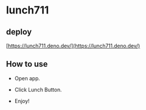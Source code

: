 # lunch711

## deploy

[https://lunch711.deno.dev/](https://lunch711.deno.dev/)

## How to use

- Open app.

- Click Lunch Button.

- Enjoy!
